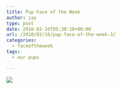 ```yaml
---
title: Pup Face of the Week
author: jay
type: post
date: 2010-02-16T05:30:18+00:00
url: /2010/02/16/pup-face-of-the-week-3/
categories:
  - faceoftheweek
tags:
  - our pups

---
```

[![][1]][2]

 [1]: https://photos.smugmug.com/Pets/Pup-Face-of-the-Week/DSC9951/789562892_gKiCG-M.jpg
 [2]: http://photos.rambleon.org/Pets/Pup-Face-of-the-Week/7799105_M5vaB#789562892_gKiCG-X2-LB